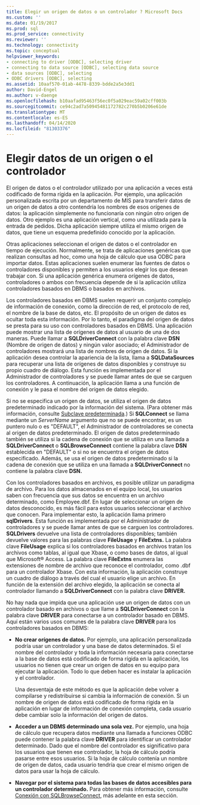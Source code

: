 ```yaml
---
title: Elegir un origen de datos o un controlador ? Microsoft Docs
ms.custom: ''
ms.date: 01/19/2017
ms.prod: sql
ms.prod_service: connectivity
ms.reviewer: ''
ms.technology: connectivity
ms.topic: conceptual
helpviewer_keywords:
- connecting to driver [ODBC], selecting driver
- connecting to data source [ODBC], selecting data source
- data sources [ODBC], selecting
- ODBC drivers [ODBC], selecting
ms.assetid: 10aaf570-01ab-4478-8339-bdde2a5e3dd1
author: David-Engel
ms.author: v-daenge
ms.openlocfilehash: b10aafad95463f56ec0f5a029eac59a02cff003b
ms.sourcegitcommit: ce94c2ad7a50945481172782c270b5b0206e61de
ms.translationtype: MT
ms.contentlocale: es-ES
ms.lasthandoff: 04/14/2020
ms.locfileid: "81303376"
---
```

# <a name="choosing-a-data-source-or-driver"></a>Elegir datos de un origen o el controlador
El origen de datos o el controlador utilizado por una aplicación a veces está codificado de forma rígida en la aplicación. Por ejemplo, una aplicación personalizada escrita por un departamento de MIS para transferir datos de un origen de datos a otro contendría los nombres de esos orígenes de datos: la aplicación simplemente no funcionaría con ningún otro origen de datos. Otro ejemplo es una aplicación vertical, como una utilizada para la entrada de pedidos. Dicha aplicación siempre utiliza el mismo origen de datos, que tiene un esquema predefinido conocido por la aplicación.  
  
 Otras aplicaciones seleccionan el origen de datos o el controlador en tiempo de ejecución. Normalmente, se trata de aplicaciones genéricas que realizan consultas ad hoc, como una hoja de cálculo que usa ODBC para importar datos. Estas aplicaciones suelen enumerar las fuentes de datos o controladores disponibles y permiten a los usuarios elegir los que desean trabajar con. Si una aplicación genérica enumera orígenes de datos, controladores o ambos con frecuencia depende de si la aplicación utiliza controladores basados en DBMS o basados en archivos.  
  
 Los controladores basados en DBMS suelen requerir un conjunto complejo de información de conexión, como la dirección de red, el protocolo de red, el nombre de la base de datos, etc. El propósito de un origen de datos es ocultar toda esta información. Por lo tanto, el paradigma del origen de datos se presta para su uso con controladores basados en DBMS. Una aplicación puede mostrar una lista de orígenes de datos al usuario de una de dos maneras. Puede llamar a **SQLDriverConnect** con la palabra clave **DSN** (Nombre de origen de datos) y ningún valor asociado; el Administrador de controladores mostrará una lista de nombres de origen de datos. Si la aplicación desea controlar la apariencia de la lista, llama a **SQLDataSources** para recuperar una lista de orígenes de datos disponibles y construye su propio cuadro de diálogo. Esta función es implementada por el Administrador de controladores y se puede llamar antes de que se carguen los controladores. A continuación, la aplicación llama a una función de conexión y le pasa el nombre del origen de datos elegido.  
  
 Si no se especifica un origen de datos, se utiliza el origen de datos predeterminado indicado por la información del sistema. (Para obtener más información, consulte [Subclave predeterminada](../../../odbc/reference/install/default-subkey.md).) Si **SQLConnect** se llama mediante un *ServerName* argumento que no se puede encontrar, es un puntero nulo o es "DEFAULT", el Administrador de controladores se conecta al origen de datos predeterminado. El origen de datos predeterminado también se utiliza si la cadena de conexión que se utiliza en una llamada a **SQLDriverConnect** o **SQLBrowseConnect** contiene la palabra clave **DSN** establecida en "DEFAULT" o si no se encuentra el origen de datos especificado. Además, se usa el origen de datos predeterminado si la cadena de conexión que se utiliza en una llamada a **SQLDriverConnect** no contiene la palabra clave **DSN.**  
  
 Con los controladores basados en archivos, es posible utilizar un paradigma de archivo. Para los datos almacenados en el equipo local, los usuarios saben con frecuencia que sus datos se encuentra en un archivo determinado, como Employee.dbf. En lugar de seleccionar un origen de datos desconocido, es más fácil para estos usuarios seleccionar el archivo que conocen. Para implementar esto, la aplicación llama primero **sqlDrivers**. Esta función es implementada por el Administrador de controladores y se puede llamar antes de que se carguen los controladores. **SQLDrivers** devuelve una lista de controladores disponibles; también devuelve valores para las palabras clave **FileUsage** y **FileExtns.** La palabra clave **FileUsage** explica si los controladores basados en archivos tratan los archivos como tablas, al igual que Xbase, o como bases de datos, al igual que Microsoft® Access. La palabra clave **FileExtns** enumera las extensiones de nombre de archivo que reconoce el controlador, como .dbf para un controlador Xbase. Con esta información, la aplicación construye un cuadro de diálogo a través del cual el usuario elige un archivo. En función de la extensión del archivo elegido, la aplicación se conecta al controlador llamando a **SQLDriverConnect** con la palabra clave **DRIVER.**  
  
 No hay nada que impida que una aplicación use un origen de datos con un controlador basado en archivos o que llame a **SQLDriverConnect** con la palabra clave **DRIVER** para conectarse a un controlador basado en DBMS. Aquí están varios usos comunes de la palabra clave **DRIVER** para los controladores basados en DBMS:  
  
-   **No crear orígenes de datos.** Por ejemplo, una aplicación personalizada podría usar un controlador y una base de datos determinados. Si el nombre del controlador y toda la información necesaria para conectarse a la base de datos está codificado de forma rígida en la aplicación, los usuarios no tienen que crear un origen de datos en su equipo para ejecutar la aplicación. Todo lo que deben hacer es instalar la aplicación y el controlador.  
  
     Una desventaja de este método es que la aplicación debe volver a compilarse y redistribuirse si cambia la información de conexión. Si un nombre de origen de datos está codificado de forma rígida en la aplicación en lugar de información de conexión completa, cada usuario debe cambiar solo la información del origen de datos.  
  
-   **Acceder a un DBMS determinado una sola vez.** Por ejemplo, una hoja de cálculo que recupera datos mediante una llamada a funciones ODBC puede contener la palabra clave **DRIVER** para identificar un controlador determinado. Dado que el nombre del controlador es significativo para los usuarios que tienen ese controlador, la hoja de cálculo podría pasarse entre esos usuarios. Si la hoja de cálculo contenía un nombre de origen de datos, cada usuario tendría que crear el mismo origen de datos para usar la hoja de cálculo.  
  
-   **Navegar por el sistema para todas las bases de datos accesibles para un controlador determinado.** Para obtener más información, consulte [Conexión con SQLBrowseConnect](../../../odbc/reference/develop-app/connecting-with-sqlbrowseconnect.md), más adelante en esta sección.
